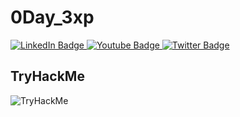 # 0Day_3xp


<div id="badges"  align="left">
  <a href="your-linkedin-URL">
    <img src="https://img.shields.io/badge/LinkedIn-blue?style=for-the-badge&logo=linkedin&logoColor=white" alt="LinkedIn Badge"/>
  </a>
  <a href="your-youtube-URL">
    <img src="https://img.shields.io/badge/YouTube-red?style=for-the-badge&logo=youtube&logoColor=white" alt="Youtube Badge"/>
  </a>
  <a href="your-twitter-URL">
    <img src="https://img.shields.io/badge/Twitter-blue?style=for-the-badge&logo=twitter&logoColor=white" alt="Twitter Badge"/>
  </a>
</div>
<img src="https://komarev.com/ghpvc/?username=Aakash9111&style=flat-square&color=blue" alt=""/>

## TryHackMe
<div id="header" align="left">
  <img src="https://tryhackme-badges.s3.amazonaws.com/Aakash9111.png" alt="TryHackMe">
</div>
